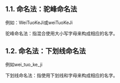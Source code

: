 ## 1.1. 命名法：驼峰命名法

例如：WeiTuoKeJi或weiTuoKeJi 

驼峰命名法：指混合使用大小写字母来构成相应的名字。

## 1.2. 命名法：下划线命名法

 例如wei\_tuo\_ke\_ji 

下划线命名法：指使用下划线和字母来构成相应的名字。

